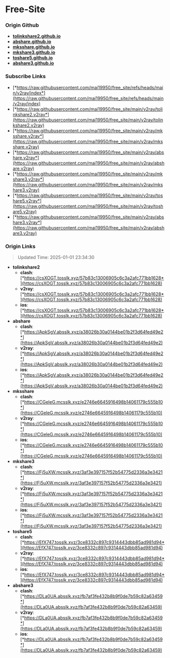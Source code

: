 # Free-Site

### Origin Github

- [**tolinkshare2.github.io**](https://github.com/tolinkshare2/tolinkshare2.github.io)
- [**abshare.github.io**](https://github.com/abshare/abshare.github.io)
- [**mksshare.github.io**](https://github.com/mksshare/mksshare.github.io)
- [**mkshare3.github.io**](https://github.com/mkshare3/mkshare3.github.io)
- [**toshare5.github.io**](https://github.com/toshare5/toshare5.github.io)
- [**abshare3.github.io**](https://github.com/abshare3/abshare3.github.io)

### Subscribe Links

- [*https://raw.githubusercontent.com/mai19950/free_site/refs/heads/main/v2ray/index*](https://raw.githubusercontent.com/mai19950/free_site/refs/heads/main/v2ray/index)
- [*https://raw.githubusercontent.com/mai19950/free_site/main/v2ray/tolinkshare2.v2ray*](https://raw.githubusercontent.com/mai19950/free_site/main/v2ray/tolinkshare2.v2ray)
- [*https://raw.githubusercontent.com/mai19950/free_site/main/v2ray/mksshare.v2ray*](https://raw.githubusercontent.com/mai19950/free_site/main/v2ray/mksshare.v2ray)
- [*https://raw.githubusercontent.com/mai19950/free_site/main/v2ray/abshare.v2ray*](https://raw.githubusercontent.com/mai19950/free_site/main/v2ray/abshare.v2ray)
- [*https://raw.githubusercontent.com/mai19950/free_site/main/v2ray/mkshare3.v2ray*](https://raw.githubusercontent.com/mai19950/free_site/main/v2ray/mkshare3.v2ray)
- [*https://raw.githubusercontent.com/mai19950/free_site/main/v2ray/toshare5.v2ray*](https://raw.githubusercontent.com/mai19950/free_site/main/v2ray/toshare5.v2ray)
- [*https://raw.githubusercontent.com/mai19950/free_site/main/v2ray/abshare3.v2ray*](https://raw.githubusercontent.com/mai19950/free_site/main/v2ray/abshare3.v2ray)

### Origin Links

> Updated Time: 2025-01-01 23:34:30

- **tolinkshare2**
  - **clash**: [*https://csXOGT.tosslk.xyz/57b83c13006905c6c3a2afc771bb1628*](https://csXOGT.tosslk.xyz/57b83c13006905c6c3a2afc771bb1628)
  - **v2ray**: [*https://csXOGT.tosslk.xyz/57b83c13006905c6c3a2afc771bb1628*](https://csXOGT.tosslk.xyz/57b83c13006905c6c3a2afc771bb1628)
  - **ios**: [*https://csXOGT.tosslk.xyz/57b83c13006905c6c3a2afc771bb1628*](https://csXOGT.tosslk.xyz/57b83c13006905c6c3a2afc771bb1628)
- **abshare**
  - **clash**: [*https://ApkSgV.absslk.xyz/a38026b30a0144be01b2f3d64fed49e2*](https://ApkSgV.absslk.xyz/a38026b30a0144be01b2f3d64fed49e2)
  - **v2ray**: [*https://ApkSgV.absslk.xyz/a38026b30a0144be01b2f3d64fed49e2*](https://ApkSgV.absslk.xyz/a38026b30a0144be01b2f3d64fed49e2)
  - **ios**: [*https://ApkSgV.absslk.xyz/a38026b30a0144be01b2f3d64fed49e2*](https://ApkSgV.absslk.xyz/a38026b30a0144be01b2f3d64fed49e2)
- **mksshare**
  - **clash**: [*https://CGeleG.mcsslk.xyz/e2746e6645916498b14061179c555b10*](https://CGeleG.mcsslk.xyz/e2746e6645916498b14061179c555b10)
  - **v2ray**: [*https://CGeleG.mcsslk.xyz/e2746e6645916498b14061179c555b10*](https://CGeleG.mcsslk.xyz/e2746e6645916498b14061179c555b10)
  - **ios**: [*https://CGeleG.mcsslk.xyz/e2746e6645916498b14061179c555b10*](https://CGeleG.mcsslk.xyz/e2746e6645916498b14061179c555b10)
- **mkshare3**
  - **clash**: [*https://Fj5uXW.mcsslk.xyz/3af3e397157f52b54775d2336a3e3421*](https://Fj5uXW.mcsslk.xyz/3af3e397157f52b54775d2336a3e3421)
  - **v2ray**: [*https://Fj5uXW.mcsslk.xyz/3af3e397157f52b54775d2336a3e3421*](https://Fj5uXW.mcsslk.xyz/3af3e397157f52b54775d2336a3e3421)
  - **ios**: [*https://Fj5uXW.mcsslk.xyz/3af3e397157f52b54775d2336a3e3421*](https://Fj5uXW.mcsslk.xyz/3af3e397157f52b54775d2336a3e3421)
- **toshare5**
  - **clash**: [*https://EfX747.tosslk.xyz/3ce8332c897c9314443dbb85ad981d94*](https://EfX747.tosslk.xyz/3ce8332c897c9314443dbb85ad981d94)
  - **v2ray**: [*https://EfX747.tosslk.xyz/3ce8332c897c9314443dbb85ad981d94*](https://EfX747.tosslk.xyz/3ce8332c897c9314443dbb85ad981d94)
  - **ios**: [*https://EfX747.tosslk.xyz/3ce8332c897c9314443dbb85ad981d94*](https://EfX747.tosslk.xyz/3ce8332c897c9314443dbb85ad981d94)
- **abshare3**
  - **clash**: [*https://DLa0UA.absslk.xyz/fb7af3fe432b8b9f0de7b59c82a63459*](https://DLa0UA.absslk.xyz/fb7af3fe432b8b9f0de7b59c82a63459)
  - **v2ray**: [*https://DLa0UA.absslk.xyz/fb7af3fe432b8b9f0de7b59c82a63459*](https://DLa0UA.absslk.xyz/fb7af3fe432b8b9f0de7b59c82a63459)
  - **ios**: [*https://DLa0UA.absslk.xyz/fb7af3fe432b8b9f0de7b59c82a63459*](https://DLa0UA.absslk.xyz/fb7af3fe432b8b9f0de7b59c82a63459)
